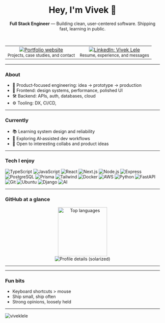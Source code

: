 <div align="center">

# Hey, I'm Vivek 👋

**Full Stack Engineer** — Building clean, user-centered software. Shipping fast, learning in public.

<br />

<table>
  <tr>
    <td align="center">
      <a href="https://viveklele.online/" target="_blank" title="Visit my portfolio">
        <img src="https://img.shields.io/badge/Portfolio-viveklele.online-0A0A0A?style=for-the-badge&logo=vercel&logoColor=white" alt="Portfolio website" />
      </a>
      <br/>
      <sub>Projects, case studies, and contact</sub>
    </td>
    <td align="center">
      <a href="https://www.linkedin.com/in/vivek-lele/" target="_blank" title="Connect on LinkedIn">
        <img src="https://img.shields.io/badge/LinkedIn-Vivek%20Lele-0A66C2?style=for-the-badge&logo=linkedin&logoColor=white" alt="LinkedIn: Vivek Lele" />
      </a>
      <br/>
      <sub>Resume, experience, and messages</sub>
    </td>
    <!-- <td align="center">
      <a href="https://x.com/your-handle" target="_blank" title="Follow on X (Twitter)">
        <img src="https://img.shields.io/badge/X-%40your_handle-000000?style=for-the-badge&logo=x&logoColor=white" alt="X / Twitter handle" />
      </a>
      <br/>
      <sub>Short updates and thoughts</sub>
    </td> -->
  </tr>
</table>

</div>

---

### About

- 🧭 Product‑focused engineering: idea → prototype → production
- 🎨 Frontend: design systems, performance, polished UI
- 🛠️ Backend: APIs, auth, databases, cloud
- ⚙️ Tooling: DX, CI/CD,

---

### Currently

- 📚 Learning system design and reliability
- 🧠 Exploring AI‑assisted dev workflows
- 🤝 Open to interesting collabs and product ideas

---

### Tech I enjoy

<div align="left">
<!-- Replace/add as you like -->

<img src="https://img.shields.io/badge/TypeScript-3178C6?style=for-the-badge&logo=typescript&logoColor=white" alt="TypeScript" />
<img src="https://img.shields.io/badge/JavaScript-F7DF1E?style=for-the-badge&logo=javascript&logoColor=black" alt="JavaScript" />
<img src="https://img.shields.io/badge/React-20232A?style=for-the-badge&logo=react&logoColor=61DAFB" alt="React" />
<img src="https://img.shields.io/badge/Next.js-000000?style=for-the-badge&logo=nextdotjs&logoColor=white" alt="Next.js" />
<img src="https://img.shields.io/badge/Node.js-339933?style=for-the-badge&logo=nodedotjs&logoColor=white" alt="Node.js" />
<img src="https://img.shields.io/badge/Express-000000?style=for-the-badge&logo=express&logoColor=white" alt="Express" />
<img src="https://img.shields.io/badge/PostgreSQL-316192?style=for-the-badge&logo=postgresql&logoColor=white" alt="PostgreSQL" />
<img src="https://img.shields.io/badge/Prisma-2D3748?style=for-the-badge&logo=prisma&logoColor=white" alt="Prisma" />
<img src="https://img.shields.io/badge/Tailwind_CSS-38B2AC?style=for-the-badge&logo=tailwind-css&logoColor=white" alt="Tailwind" />
<img src="https://img.shields.io/badge/Docker-2496ED?style=for-the-badge&logo=docker&logoColor=white" alt="Docker" />
<img src="https://img.shields.io/badge/AWS-232F3E?style=for-the-badge&logo=amazon-aws&logoColor=FF9900" alt="AWS" />
<img src="https://img.shields.io/badge/Python-3776AB?style=for-the-badge&logo=python&logoColor=white" alt="Python" />
<img src="https://img.shields.io/badge/FastAPI-009688?style=for-the-badge&logo=fastapi&logoColor=white" alt="FastAPI" />
<img src="https://img.shields.io/badge/Git-F05032?style=for-the-badge&logo=git&logoColor=white" alt="Git" />
<img src="https://img.shields.io/badge/Ubuntu-E95420?style=for-the-badge&logo=ubuntu&logoColor=white" alt="Ubuntu" />
<img src="https://img.shields.io/badge/Django-092E20?style=for-the-badge&logo=django&logoColor=white" alt="Django" />
<img src="https://img.shields.io/badge/AI-6E56CF?style=for-the-badge&logoColor=white" alt="AI" />

</div>

---

### GitHub at a glance

<div align="center">

<!-- Stats cards are generated by public services. Feel free to adjust themes. -->

<img src="https://github-readme-stats.vercel.app/api/top-langs/?username=viveklele&layout=compact&theme=tokyonight&hide_border=true" alt="Top languages" height="160" />

<br />
<img src="https://github-profile-summary-cards.vercel.app/api/cards/profile-details?username=viveklele&theme=solarized_dark" alt="Profile details (solarized)" />

</div>

<div align="left">

</div>

---

---
### Fun bits

- Keyboard shortcuts > mouse
- Ship small, ship often
- Strong opinions, loosely held

---

<p align="left">
  <img src="https://komarev.com/ghpvc/?username=viveklele&label=Profile%20views&color=0e75b6&style=flat" alt="viveklele" />
  
</p>

